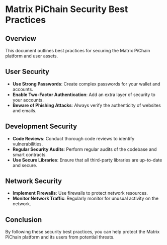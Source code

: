 # Matrix PiChain Security Best Practices

## Overview
This document outlines best practices for securing the Matrix PiChain platform and user assets.

## User Security
- **Use Strong Passwords**: Create complex passwords for your wallet and accounts.
- **Enable Two-Factor Authentication**: Add an extra layer of security to your accounts.
- **Beware of Phishing Attacks**: Always verify the authenticity of websites and emails.

## Development Security
- **Code Reviews**: Conduct thorough code reviews to identify vulnerabilities.
- **Regular Security Audits**: Perform regular audits of the codebase and smart contracts.
- **Use Secure Libraries**: Ensure that all third-party libraries are up-to-date and secure.

## Network Security
- **Implement Firewalls**: Use firewalls to protect network resources.
- **Monitor Network Traffic**: Regularly monitor for unusual activity on the network.

## Conclusion
By following these security best practices, you can help protect the Matrix PiChain platform and its users from potential threats.
